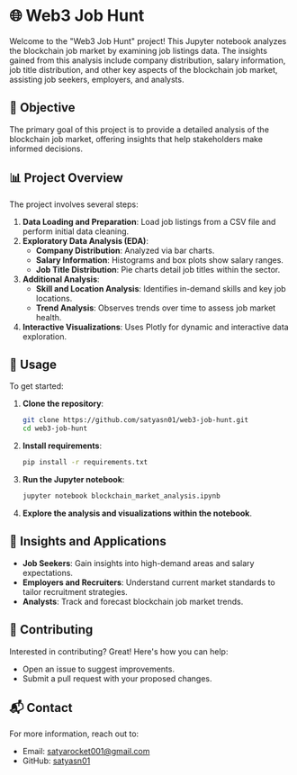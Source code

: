 # 🌐 Web3 Job Hunt

Welcome to the "Web3 Job Hunt" project! This Jupyter notebook analyzes the blockchain job market by examining job listings data. The insights gained from this analysis include company distribution, salary information, job title distribution, and other key aspects of the blockchain job market, assisting job seekers, employers, and analysts.

## 🎯 Objective

The primary goal of this project is to provide a detailed analysis of the blockchain job market, offering insights that help stakeholders make informed decisions.

## 📊 Project Overview

The project involves several steps:
1. **Data Loading and Preparation**: Load job listings from a CSV file and perform initial data cleaning.
2. **Exploratory Data Analysis (EDA)**:
   - **Company Distribution**: Analyzed via bar charts.
   - **Salary Information**: Histograms and box plots show salary ranges.
   - **Job Title Distribution**: Pie charts detail job titles within the sector.
3. **Additional Analysis**:
   - **Skill and Location Analysis**: Identifies in-demand skills and key job locations.
   - **Trend Analysis**: Observes trends over time to assess job market health.
4. **Interactive Visualizations**: Uses Plotly for dynamic and interactive data exploration.

## 🚀 Usage

To get started:
1. **Clone the repository**:
   ```bash
   git clone https://github.com/satyasn01/web3-job-hunt.git
   cd web3-job-hunt
   ```

2. **Install requirements**:
   ```bash
   pip install -r requirements.txt
   ```

3. **Run the Jupyter notebook**:
   ```bash
   jupyter notebook blockchain_market_analysis.ipynb
   ```

4. **Explore the analysis and visualizations within the notebook**.

## 📑 Insights and Applications

- **Job Seekers**: Gain insights into high-demand areas and salary expectations.
- **Employers and Recruiters**: Understand current market standards to tailor recruitment strategies.
- **Analysts**: Track and forecast blockchain job market trends.

## 🤝 Contributing

Interested in contributing? Great! Here's how you can help:
- Open an issue to suggest improvements.
- Submit a pull request with your proposed changes.

## 📬 Contact

For more information, reach out to:
- Email: [satyarocket001@gmail.com](mailto:satyarocket001@gmail.com)
- GitHub: [satyasn01](https://github.com/satyasn01)

